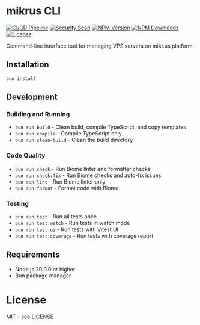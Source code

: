 # mikrus CLI

[![CI/CD Pipeline](https://github.com/gander-tools/mikrus/actions/workflows/ci.yml/badge.svg)](https://github.com/gander-tools/mikrus/actions/workflows/ci.yml)
[![Security Scan](https://github.com/gander-tools/mikrus/actions/workflows/security-scan.yml/badge.svg)](https://github.com/gander-tools/mikrus/actions/workflows/security-scan.yml)
[![NPM Version](https://img.shields.io/npm/v/mikrus.svg)](https://www.npmjs.com/package/mikrus)
[![NPM Downloads](https://img.shields.io/npm/dm/mikrus.svg)](https://www.npmjs.com/package/mikrus)
[![License](https://img.shields.io/npm/l/mikrus.svg)](https://github.com/gander-tools/mikrus/blob/main/LICENSE)

Command-line interface tool for managing VPS servers on mikr.us platform.

## Installation

```shell
bun install
```

## Development

### Building and Running
- `bun run build` - Clean build, compile TypeScript, and copy templates
- `bun run compile` - Compile TypeScript only
- `bun run clean-build` - Clean the build directory

### Code Quality
- `bun run check` - Run Biome linter and formatter checks
- `bun run check:fix` - Run Biome checks and auto-fix issues
- `bun run lint` - Run Biome linter only
- `bun run format` - Format code with Biome

### Testing
- `bun run test` - Run all tests once
- `bun run test:watch` - Run tests in watch mode
- `bun run test:ui` - Run tests with Vitest UI
- `bun run test:coverage` - Run tests with coverage report

## Requirements

- Node.js 20.0.0 or higher
- Bun package manager

# License

MIT - see LICENSE

